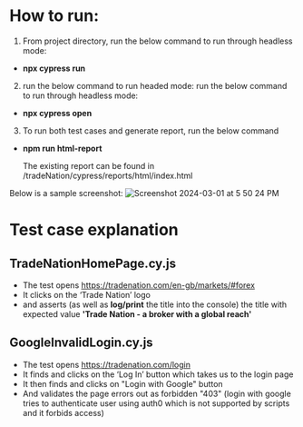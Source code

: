 
# How to run:
1. From project directory, run the below command to run through headless mode:
  * **npx cypress run**
2. run the below command to run headed mode:
run the below command to run through headless mode:
  * **npx cypress open**
3. To run both test cases and generate report, run the below command
* **npm run html-report**

  The existing report can be found in <project-folder-path>/tradeNation/cypress/reports/html/index.html

Below is a sample screenshot: 
  ![Screenshot 2024-03-01 at 5 50 24 PM](https://github.com/SwetaBhadani/tradeNation/assets/68321175/728d7ea3-acfa-4da3-afed-4195dbf012c0)


# Test case explanation
## TradeNationHomePage.cy.js
* The test opens https://tradenation.com/en-gb/markets/#forex
* It clicks on the ‘Trade Nation’ logo
* and asserts (as well as **log/print** the title into the console) the title with expected value **'Trade Nation - a broker with a global reach'**

## GoogleInvalidLogin.cy.js 
* The test opens https://tradenation.com/login
* It finds and clicks on the ‘Log In’ button which takes us to the login page
* It then finds and clicks on "Login with Google" button
* And validates the page errors out as forbidden "403" (login with google tries to authenticate user using auth0 which is not supported by scripts and it forbids access)


